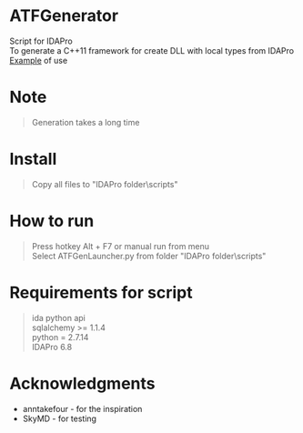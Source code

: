 # ATFGenerator
Script for IDAPro<br>
To generate a C++11 framework for create DLL with local types from IDAPro<br>
[Example](https://github.com/goodwinxp/Yorozuya) of use

# Note
> Generation takes a long time

# Install
> Copy all files to "IDAPro folder\scripts\"

# How to run
> Press hotkey Alt + F7 or manual run from menu<br>
> Select ATFGenLauncher.py from folder "IDAPro folder\scripts\"<br>

# Requirements for script
> ida python api<br>
> sqlalchemy >= 1.1.4<br>
> python = 2.7.14<br>
> IDAPro 6.8

# Acknowledgments
 - anntakefour - for the inspiration
 - SkyMD - for testing
